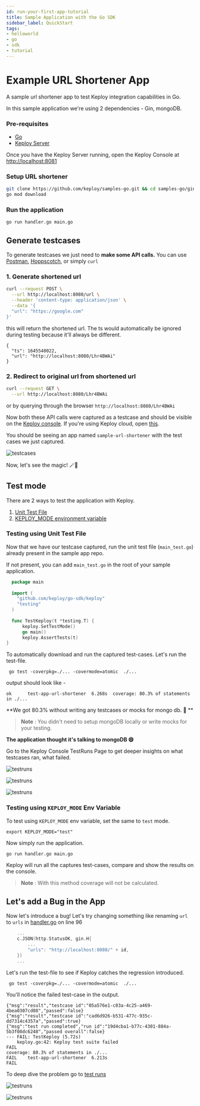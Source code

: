 ```yaml
---
id: run-your-first-app-tutorial
title: Sample Application with the Go SDK
sidebar_label: QuickStart
tags:
- helloworld
- go
- sdk
- tutorial
---
```


# Example URL Shortener App
A sample url shortener app to test Keploy integration capabilities in Go.

In this sample application we're using 2 dependencies - Gin, mongoDB.

### Pre-requisites
- [Go](https://golang.org/doc/install)
- [Keploy Server](docs/server/introduction#installation)

Once you have the Keploy Server running, open the Keploy Console at [http://localhost:8081](http://localhost:8081)

### Setup URL shortener
```bash
git clone https://github.com/keploy/samples-go.git && cd samples-go/gin-mongo
go mod download
```

### Run the application
```shell
go run handler.go main.go
```

## Generate testcases

To generate testcases we just need to **make some API calls.** You can use [Postman](https://www.postman.com/), [Hoppscotch](https://hoppscotch.io/), or simply `curl`

### 1. Generate shortened url

```bash
curl --request POST \
  --url http://localhost:8080/url \
  --header 'content-type: application/json' \
  --data '{
  "url": "https://google.com"
}'
```
this will return the shortened url. The ts would automatically be ignored during testing because it'll always be different.
```
{
  "ts": 1645540022,
  "url": "http://localhost:8080/Lhr4BWAi"
}
```

### 2. Redirect to original url from shortened url
```bash
curl --request GET \
  --url http://localhost:8080/Lhr4BWAi
```

or by querying through the browser `http://localhost:8080/Lhr4BWAi`


Now both these API calls were captured as a testcase and should be visible on the [Keploy console](http://localhost:8081/testlist).
If you're using Keploy cloud, open [this](https://app.keploy.io/testlist).

You should be seeing an app named `sample-url-shortener` with the test cases we just captured.

![testcases](https://raw.githubusercontent.com/keploy/samples-go/main/gin-mongo/testcases.png)


Now, let's see the magic! 🪄💫


## Test mode

There are 2 ways to test the application with Keploy. 
1. [Unit Test File](docs/go/run-your-first-app-tutorial#testing-using-unit-test-file)
2. [KEPLOY_MODE environment variable](docs/go/run-your-first-app-tutorial#testing-using-keploy_mode-env-variable)

### Testing using Unit Test File

Now that we have our testcase captured, run the unit test file (`main_test.go`) already present in the sample app repo.

If not present, you can add `main_test.go` in the root of your sample application.
```go
  package main
  
  import (
    "github.com/keploy/go-sdk/keploy"
    "testing"
  )
  
  func TestKeploy(t *testing.T) {
      keploy.SetTestMode()
      go main()
      keploy.AssertTests(t)
}
```

To automatically download and run the captured test-cases. Let's run the test-file.

```shell
 go test -coverpkg=./... -covermode=atomic  ./...
```
output should look like - 

```shell
ok      test-app-url-shortener  6.268s  coverage: 80.3% of statements in ./...
```

**We got 80.3% without writing any testcases or mocks for mongo db. 🎉 **

> **Note** :  You didn't need to setup mongoDB locally or write mocks for your testing.

**The application thought it's talking to mongoDB 😄**

Go to the Keploy Console TestRuns Page to get deeper insights on what testcases ran, what failed.

![testruns](https://raw.githubusercontent.com/keploy/samples-go/main/gin-mongo/testrun1.png "Recent testruns")

![testruns](https://raw.githubusercontent.com/keploy/samples-go/main/gin-mongo/testrun2.png "Summary")

![testruns](https://raw.githubusercontent.com/keploy/samples-go/main/gin-mongo/testrun3.png "Detail")


### Testing using `KEPLOY_MODE` Env Variable

To test using `KEPLOY_MODE` env variable, set the same to `test` mode.
```
export KEPLOY_MODE="test"
```

Now simply run the application. 

```shell
go run handler.go main.go
```

Keploy will run all the captures test-cases, compare and show the results on the console. 

> **Note** : With this method coverage will not be calculated.

## Let's add a Bug in the App

Now let's introduce a bug! Let's try changing something like renaming `url` to `urls` in [handler.go](./handler.go) on line 96 

``` go 
    ...
    c.JSON(http.StatusOK, gin.H{
		...
		"urls": "http://localhost:8080/" + id,
	})
	...
```

Let's run the test-file to see if Keploy catches the regression introduced.

` go test -coverpkg=./... -covermode=atomic  ./...` 

You'll notice the failed test-case in the output.

```shell
{"msg":"result","testcase id":"05a576e1-c03a-4c25-a469-4bea0307cd08","passed":false}
{"msg":"result","testcase id":"cad6d926-b531-477c-935c-dd7314c4357a","passed":true}
{"msg":"test run completed","run id":"19d4cba1-b77c-4301-884a-5b3f08dc6248","passed overall":false}
--- FAIL: TestKeploy (5.72s)
    keploy.go:42: Keploy test suite failed
FAIL
coverage: 80.3% of statements in ./...
FAIL    test-app-url-shortener  6.213s
FAIL
```

To deep dive the problem go to [test runs](http://localhost:8081/testruns)

![testruns](https://raw.githubusercontent.com/keploy/samples-go/main/gin-mongo/testrun4.png "Recent testruns")

![testruns](https://raw.githubusercontent.com/keploy/samples-go/main/gin-mongo/testrun5.png "Detail")
